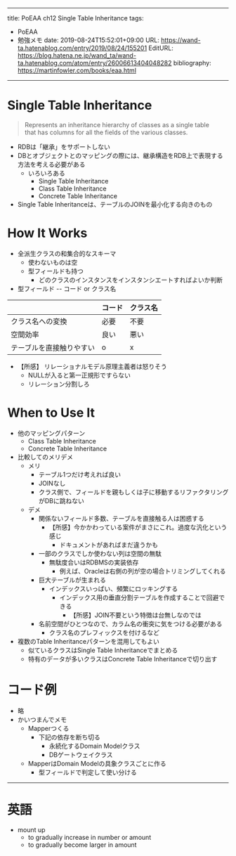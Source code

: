 ---
title: PoEAA ch12 Single Table Inheritance
tags:
- PoEAA
- 勉強メモ
date: 2019-08-24T15:52:01+09:00
URL: https://wand-ta.hatenablog.com/entry/2019/08/24/155201
EditURL: https://blog.hatena.ne.jp/wand_ta/wand-ta.hatenablog.com/atom/entry/26006613404048282
bibliography: https://martinfowler.com/books/eaa.html
-------------------------------------


# Single Table Inheritance

> Represents an inheritance hierarchy of classes as a single table  
> that has columns for all the fields of the various classes.

- RDBは「継承」をサポートしない
- DBとオブジェクトとのマッピングの際には、継承構造をRDB上で表現する方法を考える必要がある
    - いろいろある
        - Single Table Inheritance
        - Class Table Inheritance
        - Concrete Table Inheritance
- Single Table Inheritanceは、テーブルのJOINを最小化する向きのもの


# How It Works

- 全派生クラスの和集合的なスキーマ
    - 使わないものは空
    - 型フィールドも持つ
        - どのクラスのインスタンスをインスタンシエートすればよいか判断
- 型フィールド -- コード or クラス名

|                          | コード | クラス名 |
|--------------------------|--------|----------|
| クラス名への変換         | 必要   | 不要     |
| 空間効率                 | 良い   | 悪い     |
| テーブルを直接触りやすい | o      | x        |


- 【所感】 リレーショナルモデル原理主義者は怒りそう
    - NULLが入ると第一正規形ですらない
    - リレーション分割しろ


# When to Use It

- 他のマッピングパターン
    - Class Table Inheritance
    - Concrete Table Inheritance
- 比較してのメリデメ
    - メリ
        - テーブル1つだけ考えれば良い
        - JOINなし
        - クラス側で、フィールドを親もしくは子に移動するリファクタリングがDBに跳ねない
    - デメ
        - 関係ないフィールド多数、テーブルを直接触る人は困惑する
            - 【所感】今かかわっている案件がまさにこれ。過度な汎化という感じ
                - ドキュメントがあればまだ違うかも
        - 一部のクラスでしか使わない列は空間の無駄
            - 無駄度合いはRDBMSの実装依存
                - 例えば、Oracleは右側の列が空の場合トリミングしてくれる
        - 巨大テーブルが生まれる
            - インデックスいっぱい、頻繁にロッキングする
                - インデックス用の垂直分割テーブルを作成することで回避できる
                    - 【所感】JOIN不要という特徴は台無しなのでは
        - 名前空間がひとつなので、カラム名の衝突に気をつける必要がある
            - クラス名のプレフィックスを付けるなど
- 複数のTable Inheritanceパターンを混用してもよい
    - 似ているクラスはSingle Table Inheritanceでまとめる
    - 特有のデータが多いクラスはConcrete Table Inheritanceで切り出す


# コード例

- 略
- かいつまんでメモ
    - Mapperつくる
        - 下記の依存を断ち切る
            - 永続化するDomain Modelクラス
            - DBゲートウェイクラス
    - MapperはDomain Modelの具象クラスごとに作る
        - 型フィールドで判定して使い分ける


----------------------------------------

# 英語

- mount up
    - to gradually increase in number or amount
    - to gradually become larger in amount
